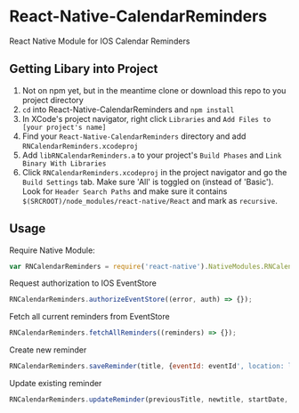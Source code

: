 # React-Native-CalendarReminders
React Native Module for IOS Calendar Reminders

## Getting Libary into Project

1. Not on npm yet, but in the meantime clone or download this repo to you project directory
2. `cd` into React-Native-CalendarReminders and `npm install`
3. In XCode's project navigator, right click `Libraries` and `Add Files to [your project's name]`
4. Find your `React-Native-CalendarReminders` directory and add `RNCalendarReminders.xcodeproj`
5. Add `libRNCalendarReminders.a` to your project's `Build Phases` and `Link Binary With Libraries`
6. Click `RNCalendarReminders.xcodeproj` in the project navigator and go the `Build Settings` tab. Make sure 'All' is toggled on (instead of 'Basic'). Look for `Header Search Paths` and make sure it contains `$(SRCROOT)/node_modules/react-native/React` and mark as `recursive`.

## Usage

Require Native Module:
```javascript
var RNCalendarReminders = require('react-native').NativeModules.RNCalendarReminders;
```

Request authorization to IOS EventStore

```javascript
RNCalendarReminders.authorizeEventStore((error, auth) => {});
```

Fetch all current reminders from EventStore

```javascript
RNCalendarReminders.fetchAllReminders((reminders) => {});
```

Create new reminder

```javascript
RNCalendarReminders.saveReminder(title, {eventId: eventId', location: location, startDate: "2016-10-01T09:45:00.000UTC"});
```

Update existing reminder

```javascript
RNCalendarReminders.updateReminder(previousTitle, newtitle, startDate, location);
```
